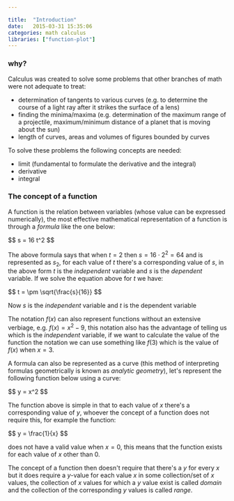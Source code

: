 ```yaml
---

title:  "Introduction"
date:   2015-03-31 15:35:06
categories: math calculus
libraries: ["function-plot"]
---
```


### why?

Calculus was created to solve some problems that other branches of math were not adequate to treat:

- determination of tangents to various curves (e.g. to determine the course of a light ray after it strikes the surface of a lens)
- finding the minima/maxima (e.g. determination of the maximum range of a projectile, maximum/minimum distance of a planet that is moving about the sun)
- length of curves, areas and volumes of figures bounded by curves

To solve these problems the following concepts are needed:

- limit (fundamental to formulate the derivative and the integral)
- derivative
- integral

### The concept of a function

A function is the relation between variables (whose value can be expressed numerically), the most effective mathematical representation of a function is through a *formula* like the one below:

<div>$$
s = 16 t^2
$$</div>

The above formula says that when $t=2$ then $s=16 \cdot 2^2 = 64$ and is represented as $s_2$, for each value of $t$ there's a corresponding value of $s$, in the above form $t$ is the *independent* variable and $s$ is the *dependent* variable. If we solve the equation above for $t$ we have:

<div>$$
t = \pm \sqrt{\frac{s}{16}}
$$</div>

Now $s$ is the *independent* variable and $t$ is the dependent variable

The notation $f(x)$ can also represent functions without an extensive verbiage, e.g. $f(x) = x^2 - 9$, this notation also has the advantage of telling us which is the *independent* variable, if we want to calculate the value of the function the notation we can use something like $f(3)$ which is the value of $f(x)$ when $x = 3$.

A formula can also be represented as a curve (this method of interpreting formulas geometrically is known as *analytic geometry*), let's represent the following function below using a curve:

<div>$$
y = x^2
$$</div>

<div id="formula-as-a-curve"></div>


The function above is simple in that to each value of $x$ there's a corresponding value of $y$, whoever the concept of a function does not require this, for example the function:

<div>$$
y = \frac{1}{x}
$$</div>

does not have a valid value when $x = 0$, this means that the function exists for each value of $x$ other than $0$.

<div id="for-other-than-0"></div>

The concept of a function then doesn't require that there's a $y$ for every $x$ but it does require a $y$-value for each value $x$ in some collection/set of $x$ values, the collection of $x$ values for which a $y$ value exist is called *domain* and the collection of the corresponding $y$ values is called *range*.

<script src="/js/calculus/intro.js"></script>
